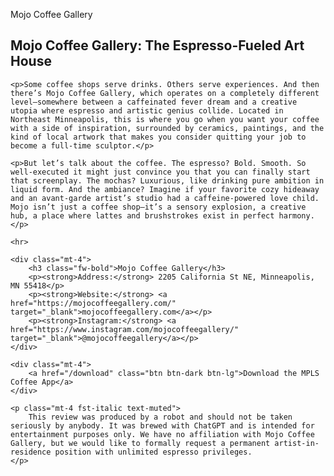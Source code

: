 Mojo Coffee Gallery
<article class="blog-post">
    <h1 class="fw-bold">Mojo Coffee Gallery: The Espresso-Fueled Art House</h1>

    <p>Some coffee shops serve drinks. Others serve experiences. And then there’s Mojo Coffee Gallery, which operates on a completely different level—somewhere between a caffeinated fever dream and a creative utopia where espresso and artistic genius collide. Located in Northeast Minneapolis, this is where you go when you want your coffee with a side of inspiration, surrounded by ceramics, paintings, and the kind of local artwork that makes you consider quitting your job to become a full-time sculptor.</p>

    <p>But let’s talk about the coffee. The espresso? Bold. Smooth. So well-executed it might just convince you that you can finally start that screenplay. The mochas? Luxurious, like drinking pure ambition in liquid form. And the ambiance? Imagine if your favorite cozy hideaway and an avant-garde artist’s studio had a caffeine-powered love child. Mojo isn’t just a coffee shop—it’s a sensory explosion, a creative hub, a place where lattes and brushstrokes exist in perfect harmony.</p>

    <hr>

    <div class="mt-4">
        <h3 class="fw-bold">Mojo Coffee Gallery</h3>
        <p><strong>Address:</strong> 2205 California St NE, Minneapolis, MN 55418</p>
        <p><strong>Website:</strong> <a href="https://mojocoffeegallery.com/" target="_blank">mojocoffeegallery.com</a></p>
        <p><strong>Instagram:</strong> <a href="https://www.instagram.com/mojocoffeegallery/" target="_blank">@mojocoffeegallery</a></p>
    </div>

    <div class="mt-4">
        <a href="/download" class="btn btn-dark btn-lg">Download the MPLS Coffee App</a>
    </div>

    <p class="mt-4 fst-italic text-muted">
        This review was produced by a robot and should not be taken seriously by anybody. It was brewed with ChatGPT and is intended for entertainment purposes only. We have no affiliation with Mojo Coffee Gallery, but we would like to formally request a permanent artist-in-residence position with unlimited espresso privileges.
    </p>
</article>


